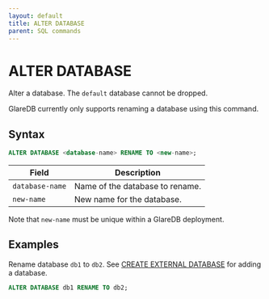 ```yaml
---
layout: default
title: ALTER DATABASE
parent: SQL commands
---
```


<!-- markdownlint-disable title-case-style -->

# ALTER DATABASE

<!-- markdownlint-enable title-case-style -->

Alter a database. The `default` database cannot be dropped.

GlareDB currently only supports renaming a database using this command.

## Syntax

```sql
ALTER DATABASE <database-name> RENAME TO <new-name>;
```

| Field           | Description                     |
|-----------------|---------------------------------|
| `database-name` | Name of the database to rename. |
| `new-name`      | New name for the database.      |

Note that `new-name` must be unique within a GlareDB deployment.

## Examples

Rename database `db1` to `db2`. See [CREATE EXTERNAL DATABASE] for adding a database.

```sql
ALTER DATABASE db1 RENAME TO db2;
```

[CREATE EXTERNAL DATABASE]: {{site.baseurl}}/docs/sql-commands/create-external-database
